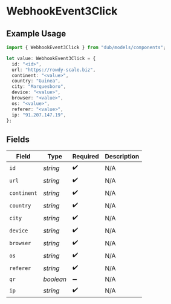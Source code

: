 # WebhookEvent3Click

## Example Usage

```typescript
import { WebhookEvent3Click } from "dub/models/components";

let value: WebhookEvent3Click = {
  id: "<id>",
  url: "https://rowdy-scale.biz",
  continent: "<value>",
  country: "Guinea",
  city: "Marquesboro",
  device: "<value>",
  browser: "<value>",
  os: "<value>",
  referer: "<value>",
  ip: "91.207.147.19",
};
```

## Fields

| Field              | Type               | Required           | Description        |
| ------------------ | ------------------ | ------------------ | ------------------ |
| `id`               | *string*           | :heavy_check_mark: | N/A                |
| `url`              | *string*           | :heavy_check_mark: | N/A                |
| `continent`        | *string*           | :heavy_check_mark: | N/A                |
| `country`          | *string*           | :heavy_check_mark: | N/A                |
| `city`             | *string*           | :heavy_check_mark: | N/A                |
| `device`           | *string*           | :heavy_check_mark: | N/A                |
| `browser`          | *string*           | :heavy_check_mark: | N/A                |
| `os`               | *string*           | :heavy_check_mark: | N/A                |
| `referer`          | *string*           | :heavy_check_mark: | N/A                |
| `qr`               | *boolean*          | :heavy_minus_sign: | N/A                |
| `ip`               | *string*           | :heavy_check_mark: | N/A                |